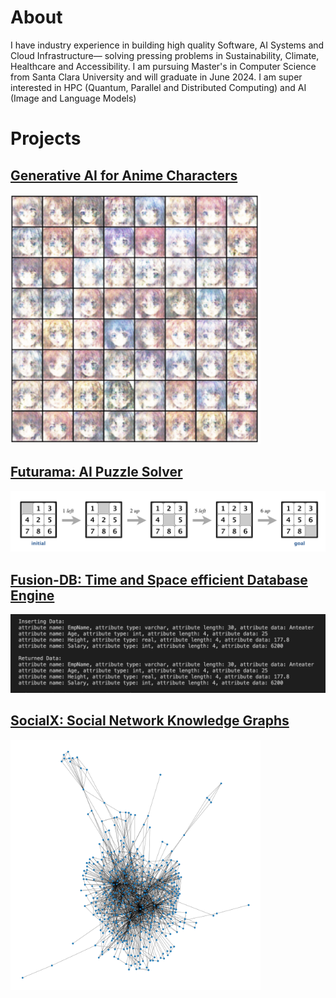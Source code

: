 # About

I have industry experience in building high quality Software, AI Systems and Cloud Infrastructure— solving pressing problems in Sustainability, Climate, Healthcare and Accessibility. I am pursuing Master's in Computer Science from Santa Clara University and will graduate in June 2024. 
I am super interested in HPC (Quantum, Parallel and Distributed Computing) and AI (Image and Language Models)

# Projects

## [Generative AI for Anime Characters](https://github.com/eshaanrathi2/Generative-AI-Anime)
<!-- ![assets/gan-1.png](assets/gan-1.png)-->
<img src="assets/gan-1.png" width="400">
<!-- <img src="assets/gan-1.png" width="200"> -->

## [Futurama: AI Puzzle Solver](https://github.com/eshaanrathi2/Futurama)
![assets/n-puzzle.png](assets/n-puzzle.png)

## [Fusion-DB: Time and Space efficient Database Engine](https://github.com/eshaanrathi2/Fusion-DB)
![assets/fusion-db.png](assets/fusion-db.png)


## [SocialX: Social Network Knowledge Graphs](https://github.com/eshaanrathi2/SocialX)
<!-- ![assets/celegans.png](assets/celegans.png) -->
<img src="assets/celegans.png" width="400">

<!-- <img src="assets/n-puzzle.png" width="200"> -->

<!--
**eshaanrathi2/eshaanrathi2** is a ✨ _special_ ✨ repository because its `README.md` (this file) appears on your GitHub profile.

Here are some ideas to get you started:

- 🔭 I’m currently working on ...
- 🌱 I’m currently learning ...
- 👯 I’m looking to collaborate on ...
- 🤔 I’m looking for help with ...
- 💬 Ask me about ...
- 📫 How to reach me: ...
- 😄 Pronouns: ...
- ⚡ Fun fact: ...
-->
